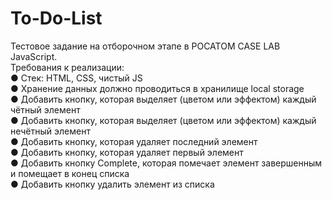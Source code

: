 # To-Do-List

Тестовое задание на отборочном этапе в РОСАТОМ CASE LAB JavaScript.<br>
Требования к реализации:<br>
● Стек: HTML, CSS, чистый JS<br>
● Хранение данных должно проводиться в хранилище local
storage<br>
● Добавить кнопку, которая выделяет (цветом или эффектом)
каждый чётный элемент<br>
● Добавить кнопку, которая выделяет (цветом или эффектом)
каждый нечётный элемент<br>
● Добавить кнопку, которая удаляет последний элемент<br>
● Добавить кнопку, которая удаляет первый элемент<br>
● Добавить кнопку Complete, которая помечает элемент
завершенным и помещает в конец списка<br>
● Добавить кнопку удалить элемент из списка
